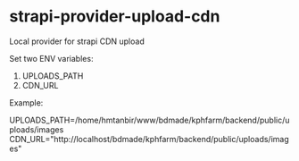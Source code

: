 # strapi-provider-upload-cdn
Local provider for strapi CDN upload

Set two ENV variables:

1. UPLOADS_PATH
2. CDN_URL

Example:


UPLOADS_PATH=/home/hmtanbir/www/bdmade/kphfarm/backend/public/uploads/images
CDN_URL="http://localhost/bdmade/kphfarm/backend/public/uploads/images"

